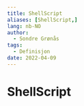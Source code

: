 ```yaml
---
title: ShellScript
aliases: [ShellScript,]
lang: nb-NO
author:
  - Sondre Grønås
tags:
  - Definisjon
date: 2022-04-09
---
```

# ShellScript
